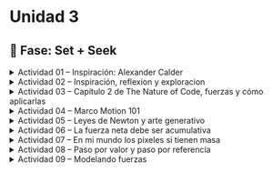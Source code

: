 # Unidad 3

## 🔎 Fase: Set + Seek

<details>
  <summary>Actividad 01 – Inspiración: Alexander Calder</summary>

## Actividad 01 – Inspiración: Alexander Calder

Observé el video "The Artist as Inventor", centrado en el trabajo del artista Alexander Calder "Mariposa".

Calder es reconocido por sus esculturas móviles, que se mueven al interactuar con fuerzas como el viento y la gravedad. 

Sus obras combinan elementos visuales simples con un diseño preciso que permite un movimiento fluido y equilibrado.

<img width="300" src="https://github.com/user-attachments/assets/01778414-a63d-4ea2-9a25-11c64a4b36fe" />
<img width="370" src="https://github.com/user-attachments/assets/ff7475bb-c613-40f3-b066-2d1081d9c409" />


</details>

<details>
  <summary>Actividad 02 – Inspiración, reflexion y exploracion</summary>

## Actividad 02 – Inspiración, reflexion y exploracion

Exploré el proyecto Data Structure del estudio de diseño SOSO, el cual demuestra cómo las experiencias digitales pueden integrarse en el mundo físico mediante instalaciones interactivas.

Me imaginé instalaciones como las que aprendemos en la materia de mecanismos y prototipado donde las esculturas cinéticas pueden ser manipuladas por experiencias digitales, donde el color y el movimiento se modifican en tiempo real según datos o interacciones del usuario.

tambíen llegó recordé un juego de Mario kart que controla un kart fisico con una aplicacion y la sala de la casa se convierte en el circuito de carreras mientras se maneja de manera digital manifestandose en el mundo fisico

Recordé que la interacción como hemos estado acostumbrados a verla ha sido siempre de algo analogico hacia algo digital(como un teclado a un computador), y aunque en muchos casos la interacción puede ser bilateral(escanear, editar e imprimir), pensar en que desde lo digital se puede manipular elementos fisicos para dar vida a esas obras expresivas, amplia el panorama de las posibilidades y combinacion de disciplinas.

<img width="450" height="450" alt="image" src="https://github.com/user-attachments/assets/246b8901-b151-40b0-a951-89bd616842c2" />

<img width="236" height="419" alt="image" src="https://github.com/user-attachments/assets/9acd1ca6-449c-4134-8b1c-b017593de886" />



</details>

<details>
  <summary>Actividad 03 – Capítulo 2 de The Nature of Code, fuerzas y cómo aplicarlas</summary>

## Actividad 03 – Capítulo 2 de The Nature of Code, fuerzas y cómo aplicarlas

En esta fase trabajaremos el [Capítulo 2 de The Nature of Code](https://natureofcode.com/forces/), que corresponde a la Unidad 2 del curso. Este capítulo se enfoca en las fuerzas y en cómo aplicarlas dentro de simulaciones, basándose en las leyes de Newton.

Aquí profundizaremos en cómo modelar fuerzas como la gravedad, la fricción o el arrastre, y cómo estas afectan a los objetos en movimiento. El objetivo es entender cómo traducir las ecuaciones y principios físicos a código para crear comportamientos más realistas en nuestras simulaciones interactivas.

</details>

<details>
  <summary>Actividad 04 – Marco Motion 101</summary>

## Actividad 04 – Marco Motion 101

El marco Motion 101 es como la “receta básica” para mover un objeto en una simulación. Se basa en tres pasos:

1. **Calcular aceleración** → Aquí definimos cómo y hacia dónde se va a mover el objeto (puede ser constante, aleatoria, hacia el mouse, etc.).

2. **Actualizar velocidad** → Sumamos la aceleración a la velocidad actual, y limitamos la velocidad máxima para que no se dispare.

3. **Actualizar posición** → Sumamos la velocidad a la posición, lo que realmente hace que el objeto se desplace en pantalla.

En el código, esto se ve en el método `update()` este ciclo se repite en cada frame, creando un movimiento fluido que responde a la lógica de aceleración que hayamos definido:

<details>
  <summary>codigo</summary>

```js
let mover;

function setup() {
    createCanvas(640, 240);
    mover = new Mover();
}

function draw() {
    background(255);
    mover.show();
    mover.update();
    mover.checkEdges();
}

.
.
.

update() {

    // Aquí calculo la aceleración
    .
    .
    .
    this.velocity.add(this.acceleration);
    this.velocity.limit(this.topSpeed);
    this.position.add(this.velocity);
}
.
.
.
```
</details>

`this.velocity.add(this.acceleration)`; → La velocidad aumenta según la aceleración.

`this.velocity.limit(this.topSpeed)`; → Evitamos que la velocidad supere un máximo.

`this.position.add(this.velocity)`; → Movemos el objeto sumando la velocidad a la posición actual.

</details>

<details>
  <summary>Actividad 05 – Leyes de Newton y arte generativo</summary>

## Actividad 05 – Leyes de Newton y arte generativo

### Problema que veo en el planteamiento:


Si en el método `applyForce()` simplemente hacemos

```js
applyForce(force) {
  this.acceleration = force;
}
```
estamos sobrescribiendo la aceleración con cada fuerza nuevaen lugar de sumarla. Esto hace que solo la última fuerza aplicada en ese frame tenga efecto, ignorando todas las anteriores (ej: Si aplicamos primero el viento y luego la gravedad, la gravedad reemplaza al viento, y el objeto solo "recuerda" la última fuerza aplicada)

### Solución propuesta

La solución es sumar todas las fuerzas en cada frame y al final del `update()`, reiniciar la aceleración para evitar acumulación infinita de fuerzas

En lugar de reemplazar, debemos acumular todas las fuerzas que actúan en el frame actual:

```js
applyForce(force) {
  // Sumamos la fuerza a la aceleración actual
  this.acceleration.add(force);
}
```

Después, en `update()`:

1. Usamos la aceleración acumulada para actualizar la velocidad y la posición

2. Reiniciamos la aceleración a (0,0) para el siguiente frame, ya que en el nuevo frame las fuerzas pueden ser distintas

<details>
  <summary>asi seria la implementacion en p5js (Click aqui)</summary>

```js
class Mover {
  constructor() {
    this.position = createVector(width / 2, height / 2); // Posición inicial
    this.velocity = createVector(0, 0); // Velocidad inicial
    this.acceleration = createVector(0, 0); // Aceleración inicial
    this.mass = 1; // Masa (puede cambiarse si se quiere más realismo por el momento dejemosla en masa 1)
  }

  // Método para aplicar una fuerza
  applyForce(force) {
    // Aceleración = Fuerza / masa
    let f = p5.Vector.div(force, this.mass);
    this.acceleration.add(f);
  }

  // Actualizar movimiento
  update() {
    this.velocity.add(this.acceleration); // Sumar aceleración a la velocidad
    this.position.add(this.velocity);     // Sumar velocidad a la posición
    this.acceleration.mult(0);            // Reiniciar aceleración para el siguiente frame
  }

  // Mostrar el objeto
  show() {
    stroke(0);
    fill(175);
    ellipse(this.position.x, this.position.y, 20, 20);
  }
}

let mover;

function setup() {
  createCanvas(640, 360);
  mover = new Mover();
}

function draw() {
  background(255);

  let wind = createVector(0.1, 0); // Fuerza hacia la derecha
  let gravity = createVector(0, 0.2); // Fuerza hacia abajo

  mover.applyForce(wind);
  mover.applyForce(gravity);

  mover.update();
  mover.show();
}

```
</details>

[Link a sketch p5js](https://editor.p5js.org/DanielZafiro/sketches/My9QaTRty)


<img src="https://github.com/user-attachments/assets/a4a2d360-6062-4a5b-93aa-247c03bb8b76" width="400">

</details>

<details>
  <summary>Actividad 06 – La fuerza neta debe ser acumulativa</summary>

## Actividad 06 – La fuerza neta debe ser acumulativa

En esta parte la lógica es clave para que el sistema de fuerzas funcione como en el mundo real

### 1. ¿Por qué es necesario multiplicar la aceleración por cero en cada frame?

Porque la aceleración no es una propiedad permanente del objeto, sino el resultado de las fuerzas que actúan solamente en ese instante

Si no la reiniciamos, la aceleración acumulada del frame anterior seguiría sumándose en el siguiente, y el objeto se movería como si las fuerzas fueran permanentes aunque ya no existieran. Esto haría que el objeto pareciera “acelerarse solo” incluso cuando ya no le aplicamos fuerzas

<img width="136" height="78" alt="image" src="https://github.com/user-attachments/assets/697c38a0-a0ba-4ff1-a89d-cfb24b86b59b" />

La suma de fuerzas se recalcula cada instante. Si en el próximo instante no hay fuerzas, la aceleración debería ser cero

### 2. ¿Por qué se multiplica por cero justo al final de update()?

Porque `update()` es el paso donde usamos la aceleración acumulada para cambiar la velocidad y posición.

1. Primero: aplicamos todas las fuerzas con `applyForce()` → se suman en `this.acceleration`

2. Luego: en `update()` esa aceleración se usa para modificar la velocidad

3. Por último: la aceleración se reinicia (`mult(0)`) para que en el siguiente frame empiece limpio, listo para calcular nuevas fuerzas

> [!TIP]
> Analogía:
> Imaginar que cada frame es como un empujón en una patineta:
> 
> - Durante un frame, se acumula todos los empujones que recibo.
> - Al final, se usa esa fuerza acumulada para moverme.
> - Luego reseteo la fuerza a cero para esperar nuevos empujones en el siguiente momento.

ejemplo de lo que pasaria si no resetearamos la fuerza:

[link a sketch](https://editor.p5js.org/DanielZafiro/sketches/sahf6mdm3)

<img src="https://github.com/user-attachments/assets/d5b5c5ee-6222-4620-b56d-680a55a75833" width="600">


</details>

<details>
  <summary>Actividad 07 – En mi mundo los pixeles si tienen masa</summary>

## Actividad 07 – En mi mundo los pixeles si tienen masa

Lo que tenemos 

```js
applyForce(force) {
    // Asume que la masa es 10
    force.div(10);
    this.acceleration.add(force);
}
```
y llamamos 

```js
mover.applyForce(wind);
mover.applyForce(gravity);
```

### Detectamos el "problema" 

`wind` y `gravity` son objetos `p5.Vector` y **en JavaScript, los objetos se pasan por referencia, no por valor.** Esto significa que si modificamos `force` dentro de `applyForce`, estamos modificando el vector original que se pasó.

#### ¿Qué pasa aquí?

`force.div(10)` divide el vector original por 10.

Entonces, si pasaste `wind` y luego quieres usar `wind` otra vez en otro lado, ya no tiene los valores originales, sino que fue alterado.

Esto es un efecto no deseado cuando aplicas varias fuerzas en frames consecutivos o cuando reutilizas vectores.

#### Como arreglarlo

La solución es no modificar el vector original, sino trabajar con una copia En p5.js usamos `.copy()`

crear una copia de la fuerza antes de dividir por la masa y sumarla a la aceleración

```js
applyForce(force) {
    let f = force.copy();  // Crea una copia para no alterar el original
    f.div(this.mass);      // ahora sí dividimos la copia
    this.acceleration.add(f);
}
```

Ahora `wind` y `gravity` no se alteran y podemos aplicarlas tantas veces como queramos sin efectos colaterales



</details>

<details>
  <summary>Actividad 08 – Paso por valor y paso por referencia
</summary>

## Actividad 08 – Paso por valor y paso por referencia

### Concepto clave: VALOR vs REFERENCIA

Cuando por valor y cuando por referencia

| Concepto       | Qué significa                             | Ejemplo en p5.Vector   |
| -------------- | ----------------------------------------- | ---------------------- |
| **Valor**      | Se crea un nuevo objeto, independiente    | `this.velocity.copy()` |
| **Referencia** | Se trabaja sobre el mismo objeto original | `this.velocity`        |

* **Paso por valor** → seguro para cálculos temporales, no altera el original.
* **Paso por referencia** → útil para manipular el objeto real, pero puede causar errores si no se controla.

```js
let friction = this.velocity.copy();
let friction = this.velocity;
```

### Diferencia entre paso por valor y paso por referencia

1. `let friction = this.velocity.copy();`

- Se crea una copia independiente del vector `this.velocity`

- Cambiar `friction` no afecta a `this.velocity`

- Esto es **paso por valor**, porque estamos trabajando con un nuevo objeto que contiene los mismos datos.

2. `let friction = this.velocity;`

- `friction` apunta al mismo objeto que `this.velocity`

- Cambiar `friction` también cambia `this.velocity`

- Esto es **paso por referencia**, porque ambos nombres referencian el mismo objeto en memoria.

### Qué podría salir mal con `let friction = this.velocity;`

* Si modificamos `friction` (por ejemplo `friction.mult(0.9)` para simular fricción), también se **modifica `this.velocity`**, lo que puede generar **efectos inesperados** en el movimiento del objeto.
* Esto rompe la lógica física, porque la fricción debería afectar solo la aceleración o la fuerza aplicada, no alterar directamente el vector de velocidad original antes de sumarlo a la posición.


</details>

<details>
  <summary>Actividad 09 – Modelando fuerzas</summary>

## Actividad 09 – Modelando fuerzas

### 🌌 Fricción


<img src="https://github.com/user-attachments/assets/c4b0256e-99d4-4290-93bd-b468e4efd6b3" width="400">


**Concepto obra interactiva**

Un círculo se mueve por la pantalla con una velocidad inicial y poco a poco se va deteniendo debido a la fricción. El usuario puede **arrastrar con el mouse** sobre el círculo para empujarlo en distintas direcciones, pero siempre se observa cómo la fricción reduce su movimiento con el tiempo.

**Cómo modelé la fuerza**

La fricción se modeló como un **vector opuesto a la velocidad**:

1. Se copió la velocidad (`this.velocity.copy()`)
2. Se invirtió su dirección (`mult(-1)`)
3. Se normalizó para dejar solo la dirección
4. Se multiplicó por un **coeficiente de fricción** ($\mu$)
5. Finalmente, se aplicó como fuerza con `applyForce(friction)`

<img width="139" height="40" alt="image" src="https://github.com/user-attachments/assets/77e3b2a1-bd6b-4622-8a9a-68560c84e458" />

donde 𝑣^ es el vector velocidad normalizado.

**Relación conceptual con la obra generativa**

La fricción le da al movimiento un **comportamiento natural**, ya que ningún objeto en el mundo real se mueve indefinidamente sin que algo lo frene. La obra permite experimentar cómo el círculo pierde velocidad hasta detenerse, y cómo al arrastrarlo con el mouse siempre termina cediendo ante la fricción.

<details>
  <summary>sketch.js</summary>

```js
let mover;

function setup() {
  createCanvas(640, 360);
  mover = new Mover();
}

function draw() {
  background(255);

  mover.applyFriction(0.1); // aplicamos fricción
  mover.update();
  mover.show();
  
  fill(50);
  textSize(20);
  text(`Arrastra el circulo`, 10, 30);
  
}


function mouseDragged() {
  let force = createVector(mouseX - pmouseX, mouseY - pmouseY);
  force.setMag(0.14);
  mover.applyForce(force);
}

class Mover {
  constructor() {
    this.position = createVector(width/2, height/2);
    this.velocity = createVector(random(-5,5), random(-5,5));
    this.acceleration = createVector(0,0);
    this.mass = 1;
  }

  applyForce(force) {
    let f = force.copy().div(this.mass);
    this.acceleration.add(f);
  }

  applyFriction(mu) {
    let friction = this.velocity.copy(); // paso por valor (copia) para no alterar la velocidad original
    friction.mult(-1);                    // dirección contraria al movimiento
    friction.normalize();                 // solo queremos la dirección
    friction.mult(mu);                    // aplicamos el coeficiente de fricción
    this.applyForce(friction);            // sumamos como fuerza
  }

  update() {
    this.velocity.add(this.acceleration);
    this.position.add(this.velocity);
    this.acceleration.mult(0);
  }

  show() {
    fill(175);
    ellipse(this.position.x, this.position.y, 20, 20);
  }
}
```
</details>

[sketch laberinto ObraGen](https://editor.p5js.org/DanielZafiro/sketches/FxUcm0TBH)


### 🌌 Resistencia del aire y fluidos

<img src="https://github.com/user-attachments/assets/67e78b0c-d0ad-46eb-916d-adc54fde0731" width="400">

**Idea de la obra**

En esta obra generativa interactiva los objetos (círculos) caen bajo el efecto de la gravedad, pero al mismo tiempo enfrentan una fuerza de resistencia que depende de su velocidad y de su masa. El usuario puede hacer clic en la pantalla para reiniciar la simulación y generar tres nuevos círculos con masas aleatorias, lo que hace que cada ejecución sea diferente

**Cómo modelé la fuerza**

La resistencia del aire o fluido se modela con la siguiente fórmula

<img width="150" height="46" alt="image" src="https://github.com/user-attachments/assets/91fc0d56-f992-48d5-b247-7e2795be3308" />

Donde:

𝑐 es el coeficiente de resistencia del fluido.

𝑣 es la magnitud de la velocidad.

𝑣^ es la dirección de la velocidad normalizada.

El signo negativo indica que la fuerza siempre se opone al movimiento.


* La fuerza siempre va en dirección contraria al movimiento.
* Es proporcional al cuadrado de la velocidad del objeto.
* Multiplico el vector velocidad por $-1$, lo normalizo y luego lo escalo según la magnitud de la velocidad al cuadrado y un coeficiente $c$ que representa la densidad del fluido.
* Finalmente aplico esa fuerza al objeto usando su masa.

**Relación conceptual con la obra**

El concepto de **resistencia de fluidos** se traduce aquí en la sensación de que los círculos caen con diferentes masa y por ende su velocidad. Los más ligeros se frenan más rápido, mientras que los más pesados atraviesan con más fuerza el "aire". Esto genera una diversidad de trayectorias como en fenómenos naturales como hojas cayendo, burbujas moviéndose en el agua o gotas de lluvia, etc.

<details>
  <summary>sketch.js</summary>
  
```js
let movers = [];

function setup() {
  createCanvas(640, 360);
  resetMovers();
}

function draw() {
  background(255);

  for (let mover of movers) {
    // fuerza de gravedad proporcional a la masa
    let gravity = createVector(0, 0.2 * mover.mass);
    mover.applyForce(gravity);

    // resistencia del fluido
    mover.applyDrag(0.05);

    mover.update();
    mover.show();
    mover.edges();
  }
}

// cada click reinicia con 3 círculos de masa random
function mousePressed() {
  resetMovers();
}

function resetMovers() {
  movers = [];
  for (let i = 0; i < 3; i++) {
    movers.push(new Mover(random(0.5, 4), random(width), 0));
  }
}

class Mover {
  constructor(mass, x, y) {
    this.mass = mass;
    this.position = createVector(x, y);
    this.velocity = createVector(0, 0);
    this.acceleration = createVector(0, 0);
  }

  applyForce(force) {
    let f = force.copy().div(this.mass);
    this.acceleration.add(f);
  }

  applyDrag(c) {
    let drag = this.velocity.copy();
    drag.mult(-1);
    let speedSq = this.velocity.magSq();
    drag.normalize();
    drag.mult(c * speedSq);
    this.applyForce(drag);
  }

  update() {
    this.velocity.add(this.acceleration);
    this.position.add(this.velocity);
    this.acceleration.mult(0);
  }

  show() {
    stroke(0);
    fill(175, 150);
    ellipse(this.position.x, this.position.y, this.mass * 16, this.mass * 16);
  }

  edges() {
    if (this.position.y > height - this.mass * 8) {
      this.position.y = height - this.mass * 8;
      this.velocity.y *= -0.5;
    }
  }
}
```
</details>

[sketch pecera objetos que caen con diferentes masas](https://editor.p5js.org/DanielZafiro/sketches/7KyprfAVg)

### 🌌 Atraccion gravitacional

<img src="https://github.com/user-attachments/assets/9bc5e538-dd47-48e2-98ae-ddf550e344aa" width="400">

* **Modelado matemático:**

  Se basa en la Ley de Gravitación Universal de Newton:

  <img width="120" height="54" alt="image" src="https://github.com/user-attachments/assets/229a8d23-a482-4268-9ceb-75b387d97637" />


  donde $G$ es una constante gravitacional (que escalamos a un valor útil para la simulación), $m_1$ y $m_2$ son las masas de los cuerpos y $d$ es la distancia entre ellos.
  La dirección de la fuerza es desde el objeto hacia el planeta.

**Relación con la obra:**

  * El círculo central representa a **Júpiter**, un planeta inmenso.
  * Los cuerpos pequeños son asteroides o satélites que al hacer clic aparecen en diferentes posiciones y masas.
  * Se mueven afectados únicamente por la gravedad central, produciendo trayectorias curvas y a veces órbitas.
  * Es interactiva porque con **cada clic** se generan nuevos cuerpos que son atraídos por Júpiter.


<details>
  <summary>sketch.js</summary>
  
```js
let jupiter;
let movers = [];

function setup() {
  createCanvas(640, 360);
  jupiter = new Mover(width/2, height/2, 20, true); // planeta grande en el centro
}

function draw() {
  background(0);

  // Dibujar planeta
  jupiter.show(color(255, 204, 0));

  // Actualizar y mostrar los asteroides
  for (let mover of movers) {
    let force = jupiter.attract(mover); // fuerza gravitacional
    mover.applyForce(force);
    mover.update();
    mover.show(color(175));
  }

  fill(255);
  textSize(16);
  text("Click para lanzar asteroides atraídos por Júpiter", 10, 20);
}

function mousePressed() {
  // Crear 1 nuevo asteroides en posiciones random
  for (let i = 0; i < 1; i++) {
    let x = random(width);
    let y = random(height);
    let mass = random(2, 8); // masas variadas
    movers.push(new Mover(x, y, mass, false));
  }
}

class Mover {
  constructor(x, y, m, isFixed) {
    this.position = createVector(x, y);
    this.velocity = p5.Vector.random2D().mult(random(1, 3));
    this.acceleration = createVector(0, 0);
    this.mass = m;
    this.isFixed = isFixed; // si es Júpiter no se mueve
  }

  applyForce(force) {
    if (!this.isFixed) {
      let f = force.copy().div(this.mass);
      this.acceleration.add(f);
    }
  }

  update() {
    if (!this.isFixed) {
      this.velocity.add(this.acceleration);
      this.position.add(this.velocity);
      this.acceleration.mult(0);
    }
  }

  attract(mover) {
    let force = p5.Vector.sub(this.position, mover.position); // dirección
    let distance = constrain(force.mag(), 5, 25); // evitar división por cero
    force.normalize();
    let G = 1;
    let strength = (G * this.mass * mover.mass) / (distance * distance);
    force.mult(strength);
    return force;
  }

  show(c) {
    noStroke();
    fill(c);
    ellipse(this.position.x, this.position.y, this.mass * 4);
  }
}
```
</details>

[sketch jupiter](https://editor.p5js.org/DanielZafiro/sketches/I1sG-tunu)

</details>








